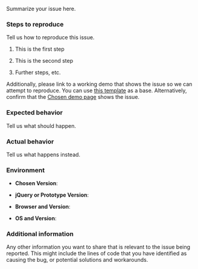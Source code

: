 <!---
Please read our Contributing Guidelines before opening this issue: https://github.com/ckng/chosen/blob/master/contributing.md

Specifically, please note that the issue tracker is intended for bug reports and specific feature requests.

If you have a general support or usage question, please post somewhere like StackOverflow using the `jquery-chosen` tag: http://stackoverflow.com/questions/tagged/jquery-chosen — you'll be much more likely to get a quick answer there.
-->

Summarize your issue here.

### Steps to reproduce

Tell us how to reproduce this issue.

  1. This is the first step

  2. This is the second step

  3. Further steps, etc.

Additionally, please link to a working demo that shows the issue so we can attempt to reproduce.  You can use [this template](https://jsfiddle.net/j7k727cp/) as a base.  Alternatively, confirm that the [Chosen demo page](https://ckng.github.io/chosen/) shows the issue.


### Expected behavior

Tell us what should happen.


### Actual behavior

Tell us what happens instead.


### Environment

  - **Chosen Version**:

  - **jQuery or Prototype Version**:

  - **Browser and Version**:

  - **OS and Version**:


### Additional information

Any other information you want to share that is relevant to the issue being reported. This might include the lines of code that you have identified as causing the bug, or potential solutions and workarounds.

